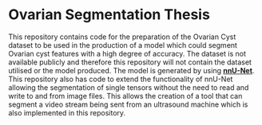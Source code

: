 # Ovarian Segmentation Thesis
This repository contains code for the preparation of the Ovarian Cyst dataset to be used in the production of a model which could segment Ovarian cyst features
with a high degree of accuracy. The dataset is not available publicly and therefore this repository will not contain the dataset utilised or the model produced.
The model is generated by using **[nnU-Net](https://github.com/MIC-DKFZ/nnUNet)**. This repository also has code to extend the 
functionality of nnU-Net allowing the segmentation of single tensors without the need to read and write to and from image files. This allows the creation of a tool that
can segment a video stream being sent from an ultrasound machine which is also implemented in this repository. 

